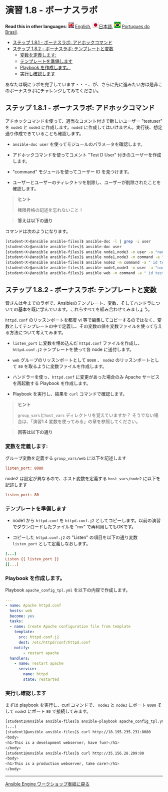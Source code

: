 # 演習 1.8 - ボーナスラボ  

**Read this in other languages**: ![uk](../../images/uk.png) [English](README.md),  ![japan](../../images/japan.png)[日本語](README.ja.md), ![brazil](../../images/brazil.png) [Portugues do Brasil](README.pt-br.md).

* [ステップ 1.8.1 - ボーナスラボ: アドホックコマンド](#ステップ-181---ボーナスラボ-アドホックコマンド)
* [ステップ 1.8.2 - ボーナスラボ: テンプレートと変数](#ステップ-182---ボーナスラボ-テンプレートと変数)
   * [変数を定義します:](#変数を定義します)
   * [テンプレートを準備します](#テンプレートを準備します)
   * [Playbook を作成します。](#playbook-を作成します)
   * [実行し確認します](#実行し確認します)

あなたは既にラボを完了しています・・・、が、さらに先に進みたい方は是非このボーナスラボにチャレンジしてみてください。  

## ステップ 1.8.1 - ボーナスラボ: アドホックコマンド  

アドホックコマンドを使って、適当なコメント付きで新しいユーザー "testuser"　を `node1` と `node3` に作成します。`node2` に作成してはいけません。実行後、想定通り作成できていることも確認します。  

  - `ansible-doc user` を使ってモジュールのパラメータを確認します。  

  - アドホックコマンドを使ってコメント "Test D User" 付きのユーザーを作成します。  

  - "command" モジュールを使ってユーザー ID を見つけます。  

  - ユーザーとユーザーのティレクトリを削除し、ユーザーが削除されたことを確認します。

> **ヒント**
>
> 権限昇格の記述を忘れないこと！  

> **答えは以下の通り**  

コマンドは次のようになります。  

```bash
[student<X>@ansible ansible-files]$ ansible-doc -l | grep -i user
[student<X>@ansible ansible-files]$ ansible-doc user
[student<X>@ansible ansible-files]$ ansible node1,node3 -m user -a "name=testuser comment='Test D User'" -b
[student<X>@ansible ansible-files]$ ansible node1,node3 -m command -a " id testuser" -b
[student<X>@ansible ansible-files]$ ansible node2 -m command -a " id testuser" -b
[student<X>@ansible ansible-files]$ ansible node1,node3 -m user -a "name=testuser state=absent remove=yes" -b
[student<X>@ansible ansible-files]$ ansible web -m command -a " id testuser" -b
```

## ステップ 1.8.2 - ボーナスラボ: テンプレートと変数  

皆さんは今までのラボで、Ansibleのテンプレート、変数、そしてハンドラについての基本を既に学んでいます。これらすべてを組み合わせてみましょう。  

`httpd.conf` のリッスンポートを都度 vi 等で編集してコピーするのではなく、変数としてテンプレートの中で定義し、その変数の値を変数ファイルを使って与える方法について考えてみます。  


  - `listen_port` に変数を埋め込んだ `httpd.conf` ファイルを作成し、 `httpd.conf.j2` テンプレートを使って各 node に送付します。  

  - `web` グループのリッスンポートとして `8080` 、 `node2` のリッスンポートとして `80` を取るように変数ファイルを作成します。

  - ハンドラーを使っ、`httpd.conf` に変更があった場合のみ Apache サービスを再起動する Playbook を作成します。  

  - Playbook を実行し、結果を `curl` コマンドで確認します。  

> **ヒント**  
>
> `group_vars`と`host_vars` ディレクトリを覚えていますか？ そうでない場合は、「演習1.4 変数を使ってみる」の章を参照してください。


> **回答は以下の通り**

### 変数を定義します:  


グループ変数を定義する `group_vars/web` に以下を記述します  

```ini
listen_port: 8080
```

node2 は設定が異なるので、ホスト変数を定義する `host_vars/node2` に以下を記述します  

```ini
listen_port: 80
```
### テンプレートを準備します  

  - node1 から `httpd.conf` を `httpd.conf.j2` としてコピーします。以前の演習でダウンロードしたファイルを "mv" で再利用してもOKです。  

  - コピーした `httpd.conf.j2` の "Listen" の項目を以下の通り変数 `listen_port` として定義しなおします。  

<!-- {% raw %} -->
```ini
[...]
Listen {{ listen_port }}
[]...]
```
<!-- {% endraw %} -->

### Playbook を作成します。

Playbook `apache_config_tpl.yml` を以下の内容で作成します。  

```yaml
---
- name: Apache httpd.conf
  hosts: web
  become: yes
  tasks:
  - name: Create Apache configuration file from template
    template:
      src: httpd.conf.j2
      dest: /etc/httpd/conf/httpd.conf
    notify:
        - restart apache
  handlers:
    - name: restart apache
      service:
        name: httpd
        state: restarted
```

### 実行し確認します  

まずは playbook を実行し、curl コマンドで、 `node1` と `node3` にポート `8080` そして `node2` にポート `80` で接続してみます。  

```bash
[student1@ansible ansible-files]$ ansible-playbook apache_config_tpl.yml
[...]
[student1@ansible ansible-files]$ curl http://18.195.235.231:8080
<body>
<h1>This is a development webserver, have fun!</h1>
</body>
[student1@ansible ansible-files]$ curl http://35.156.28.209:80
<body>
<h1>This is a production webserver, take care!</h1>
</body>
```

----
[Ansible Engine ワークショップ表紙に戻る](../../README.ja.md#section-1---ansible-engineの演習)
